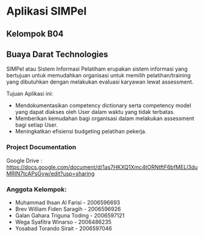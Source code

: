 # Aplikasi SIMPel
## Kelompok B04
## Buaya Darat Technologies
SIMPel atau Sistem Informasi Pelatiham erupakan sistem informasi yang
bertujuan untuk memudahkan organisasi untuk memilih pelatihan/training
yang dibutuhkan dengan melakukan evaluasi karyawan lewat assessment.

Tujuan Aplikasi ini:
* Mendokumentasikan competency dictionary serta competency model
yang dapat diakses oleh User dalam waktu yang tidak terbatas.
* Memberikan kemudahan bagi organisasi dalam melakukan assessment
bagi setiap User.
* Meningkatkan efisiensi budgeting pelatihan pekerja.

### Project Documentation
Google Drive : https://docs.google.com/document/d/1as7HKXQ1Xmc4tORNtftF6bfMELl3duMRIN7tcAPsGyw/edit?usp=sharing

### Anggota Kelompok:
- Muhammad Ihsan Al Farisi - 2006596693
- Brev William Fiden Saragih - 2006596926
- Galan Gahara Triguna Toding - 2006597121
- Wega Syafitra Winarso - 2006486235
- Yosabad Torando Sirait - 2006597046

